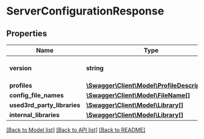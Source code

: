 # ServerConfigurationResponse

## Properties
Name | Type | Description | Notes
------------ | ------------- | ------------- | -------------
**version** | **string** | The xServer version. | 
**profiles** | [**\Swagger\Client\Model\ProfileDescription[]**](ProfileDescription.md) |  | [optional] 
**config_file_names** | [**\Swagger\Client\Model\FileName[]**](FileName.md) |  | [optional] 
**used3rd_party_libraries** | [**\Swagger\Client\Model\Library[]**](Library.md) |  | [optional] 
**internal_libraries** | [**\Swagger\Client\Model\Library[]**](Library.md) |  | [optional] 

[[Back to Model list]](../../README.md#documentation-for-models) [[Back to API list]](../../README.md#documentation-for-api-endpoints) [[Back to README]](../../README.md)


